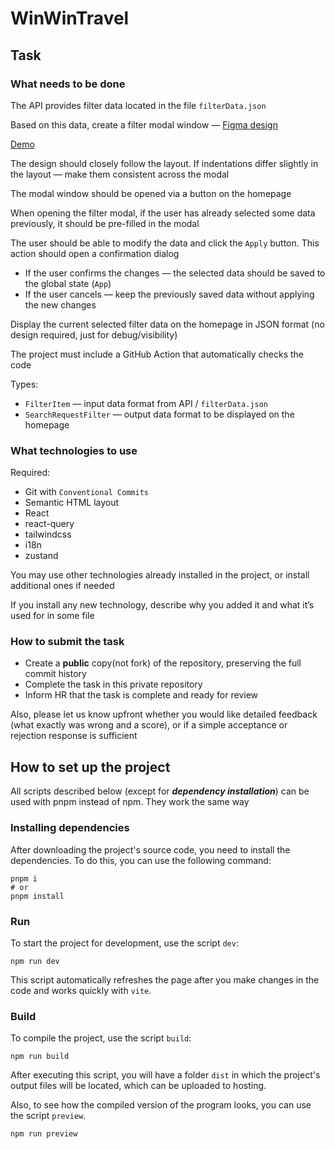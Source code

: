 # WinWinTravel

## Task

### What needs to be done

The API provides filter data located in the file `filterData.json`

Based on this data, create a filter modal window — [Figma design](https://www.figma.com/file/cnBVURUTntc8peGEfKexoY/WWT-Test-task?type=design&node-id=0%3A1&mode=design&t=GZ0EY5BJ6KB7iy02-1)

[Demo](https://taniavozniuk.github.io/wwt-frontend-tech-task/)

The design should closely follow the layout. If indentations differ slightly in the layout — make them consistent across the modal

The modal window should be opened via a button on the homepage

When opening the filter modal, if the user has already selected some data previously, it should be pre-filled in the modal

The user should be able to modify the data and click the `Apply` button. This action should open a confirmation dialog

- If the user confirms the changes — the selected data should be saved to the global state (`App`)
- If the user cancels — keep the previously saved data without applying the new changes

Display the current selected filter data on the homepage in JSON format (no design required, just for debug/visibility)

The project must include a GitHub Action that automatically checks the code

Types:

- `FilterItem` — input data format from API / `filterData.json`
- `SearchRequestFilter` — output data format to be displayed on the homepage

### What technologies to use

Required:

- Git with `Conventional Commits`
- Semantic HTML layout
- React
- react-query
- tailwindcss
- i18n
- zustand

You may use other technologies already installed in the project, or install additional ones if needed

If you install any new technology, describe why you added it and what it’s used for in some file

### How to submit the task

- Create a **public** copy(not fork) of the repository, preserving the full commit history
- Complete the task in this private repository
- Inform HR that the task is complete and ready for review

Also, please let us know upfront whether you would like detailed feedback (what exactly was wrong and a score), or if a simple acceptance or rejection response is sufficient

## How to set up the project

All scripts described below (except for _**dependency installation**_) can be used with pnpm instead of npm. They work the same way

### Installing dependencies

After downloading the project's source code, you need to install the dependencies. To do this, you can use the following command:

```shell
pnpm i
# or
pnpm install
```

### Run

To start the project for development, use the script `dev`:

```shell
npm run dev
```

This script automatically refreshes the page after you make changes in the code and works quickly with `vite`.

### Build

To compile the project, use the script `build`:

```shell
npm run build
```

After executing this script, you will have a folder `dist` in which the project's output files will be located, which can be uploaded to hosting.

Also, to see how the compiled version of the program looks, you can use the script `preview`.

```shell
npm run preview
```
